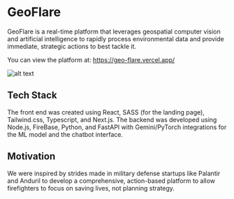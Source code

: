 # GeoFlare


GeoFlare is a real-time platform that leverages geospatial computer vision and artificial intelligence to rapidly process environmental data and provide immediate, strategic actions to best tackle it.

You can view the platform at: https://geo-flare.vercel.app/

![alt text](app_image.png)

## Tech Stack

 The front end was created using React, SASS (for the landing page), Tailwind.css, Typescript, and Next.js. The backend was developed using Node.js, FireBase, Python, and FastAPI with Gemini/PyTorch integrations for the ML model and the chatbot interface.


## Motivation

We were inspired by strides made in military defense startups like Palantir and Anduril to develop a comprehensive, action-based platform to allow firefighters to focus on saving lives, not planning strategy.

